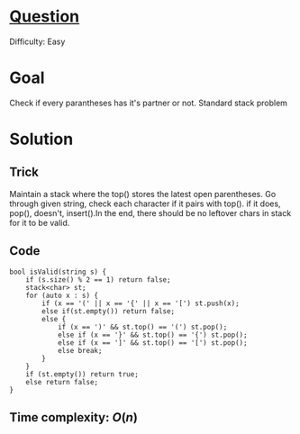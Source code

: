 # [Question](https://leetcode.com/problems/valid-parentheses/)
Difficulty: Easy
# Goal
Check if every parantheses has it's partner or not. Standard stack problem
# Solution
## Trick
Maintain a stack where the top() stores the latest open parentheses. Go through given string, check each character if it pairs with top(). if it does, pop(), doesn't, insert().In the end, there should be no leftover chars in stack for it to be valid.
## Code
```
bool isValid(string s) {
    if (s.size() % 2 == 1) return false;
    stack<char> st;
    for (auto x : s) {
        if (x == '(' || x == '{' || x == '[') st.push(x);
        else if(st.empty()) return false;
        else {
            if (x == ')' && st.top() == '(') st.pop();
            else if (x == '}' && st.top() == '{') st.pop();
            else if (x == ']' && st.top() == '[') st.pop();
            else break;
        }
    }
    if (st.empty()) return true;
    else return false;
}
```
## Time complexity: $O(n)$
